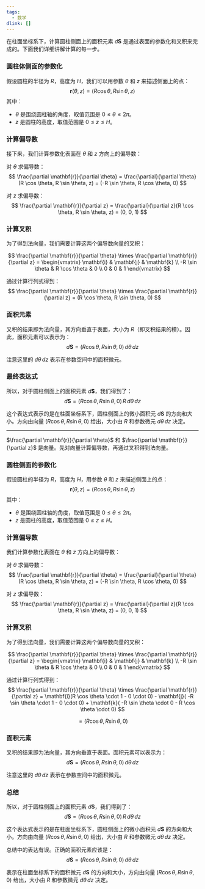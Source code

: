 ```yaml
---
tags:
  - 数学
dlink: []
---
```

在柱面坐标系下，计算圆柱侧面上的面积元素 $d\mathbf{S}$ 是通过表面的参数化和叉积来完成的。下面我们详细讲解计算的每一步。

### 圆柱体侧面的参数化
假设圆柱的半径为 $R$，高度为 $H$，我们可以用参数 $\theta$ 和 $z$ 来描述侧面上的点：
$$
\mathbf{r}(\theta, z) = (R \cos \theta, R \sin \theta, z)
$$
其中：
- $\theta$ 是围绕圆柱轴的角度，取值范围是 $0 \leq \theta \leq 2\pi$。
- $z$ 是圆柱的高度，取值范围是 $0 \leq z \leq H$。

### 计算偏导数
接下来，我们计算参数化表面在 $\theta$ 和 $z$ 方向上的偏导数：

对 $\theta$ 求偏导数：
$$
\frac{\partial \mathbf{r}}{\partial \theta} = \frac{\partial}{\partial \theta}(R \cos \theta, R \sin \theta, z) = (-R \sin \theta, R \cos \theta, 0)
$$

对 $z$ 求偏导数：
$$
\frac{\partial \mathbf{r}}{\partial z} = \frac{\partial}{\partial z}(R \cos \theta, R \sin \theta, z) = (0, 0, 1)
$$

### 计算叉积
为了得到法向量，我们需要计算这两个偏导数向量的叉积：

$$
\frac{\partial \mathbf{r}}{\partial \theta} \times \frac{\partial \mathbf{r}}{\partial z} = 
\begin{vmatrix}
\mathbf{i} & \mathbf{j} & \mathbf{k} \\
-R \sin \theta & R \cos \theta & 0 \\
0 & 0 & 1
\end{vmatrix}
$$

通过计算行列式得到：
$$
\frac{\partial \mathbf{r}}{\partial \theta} \times \frac{\partial \mathbf{r}}{\partial z} = (R \cos \theta, R \sin \theta, 0)
$$

### 面积元素
叉积的结果即为法向量，其方向垂直于表面，大小为 $R$（即叉积结果的模）。因此，面积元素可以表示为：
$$
d\mathbf{S} = (R \cos \theta, R \sin \theta, 0) \, d\theta \, dz
$$

注意这里的 $d\theta \, dz$ 表示在参数空间中的面积微元。

### 最终表达式
所以，对于圆柱侧面上的面积元素 $d\mathbf{S}$，我们得到了：
$$
d\mathbf{S} = (R \cos \theta, R \sin \theta, 0) \, R \, d\theta \, dz
$$

这个表达式表示的是在柱面坐标系下，圆柱侧面上的微小面积元 $d\mathbf{S}$ 的方向和大小。方向由向量 $(R \cos \theta, R \sin \theta, 0)$ 给出，大小由 $R$ 和参数微元 $d\theta \, dz$ 决定。


---

$\frac{\partial \mathbf{r}}{\partial \theta}$ 和 $\frac{\partial \mathbf{r}}{\partial z}$ 是向量。先对向量计算偏导数，再通过叉积得到法向量。

### 圆柱侧面的参数化
假设圆柱的半径为 $R$，高度为 $H$，用参数 $\theta$ 和 $z$ 来描述侧面上的点：
$$
\mathbf{r}(\theta, z) = (R \cos \theta, R \sin \theta, z)
$$
其中：
- $\theta$ 是围绕圆柱轴的角度，取值范围是 $0 \leq \theta \leq 2\pi$。
- $z$ 是圆柱的高度，取值范围是 $0 \leq z \leq H$。

### 计算偏导数
我们计算参数化表面在 $\theta$ 和 $z$ 方向上的偏导数：

对 $\theta$ 求偏导数：
$$
\frac{\partial \mathbf{r}}{\partial \theta} = \frac{\partial}{\partial \theta}(R \cos \theta, R \sin \theta, z) = (-R \sin \theta, R \cos \theta, 0)
$$

对 $z$ 求偏导数：
$$
\frac{\partial \mathbf{r}}{\partial z} = \frac{\partial}{\partial z}(R \cos \theta, R \sin \theta, z) = (0, 0, 1)
$$

### 计算叉积
为了得到法向量，我们需要计算这两个偏导数向量的叉积：

$$
\frac{\partial \mathbf{r}}{\partial \theta} \times \frac{\partial \mathbf{r}}{\partial z} = 
\begin{vmatrix}
\mathbf{i} & \mathbf{j} & \mathbf{k} \\
-R \sin \theta & R \cos \theta & 0 \\
0 & 0 & 1
\end{vmatrix}
$$

通过计算行列式得到：
$$
\frac{\partial \mathbf{r}}{\partial \theta} \times \frac{\partial \mathbf{r}}{\partial z} = 
\mathbf{i}(R \cos \theta \cdot 1 - 0 \cdot 0) - 
\mathbf{j}( -R \sin \theta \cdot 1 - 0 \cdot 0) + 
\mathbf{k}( -R \sin \theta \cdot 0 - R \cos \theta \cdot 0)
$$

$$
= (R \cos \theta, R \sin \theta, 0)
$$

### 面积元素
叉积的结果即为法向量，其方向垂直于表面。面积元素可以表示为：
$$
d\mathbf{S} = (R \cos \theta, R \sin \theta, 0) \, d\theta \, dz
$$

注意这里的 $d\theta \, dz$ 表示在参数空间中的面积微元。

### 总结
所以，对于圆柱侧面上的面积元素 $d\mathbf{S}$，我们得到了：
$$
d\mathbf{S} = (R \cos \theta, R \sin \theta, 0) \, R \, d\theta \, dz
$$

这个表达式表示的是在柱面坐标系下，圆柱侧面上的微小面积元 $d\mathbf{S}$ 的方向和大小。方向由向量 $(R \cos \theta, R \sin \theta, 0)$ 给出，大小由 $R$ 和参数微元 $d\theta \, dz$ 决定。

总结中的表达有误。正确的面积元素应该是：
$$
d\mathbf{S} = (R \cos \theta, R \sin \theta, 0) \, d\theta \, dz
$$

表示在柱面坐标系下的面积微元 $d\mathbf{S}$ 的方向和大小，方向由向量 $(R \cos \theta, R \sin \theta, 0)$ 给出，大小由 $R$ 和参数微元 $d\theta \, dz$ 决定。
